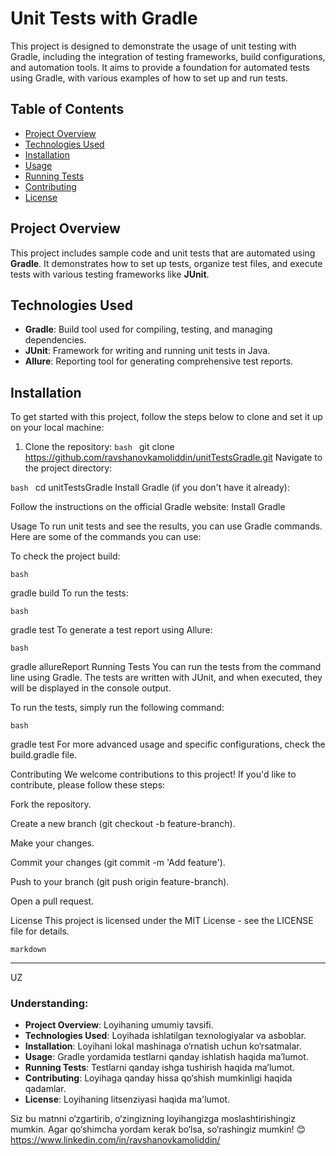 # Unit Tests with Gradle

This project is designed to demonstrate the usage of unit testing with Gradle, including the integration of testing frameworks, build configurations, and automation tools. It aims to provide a foundation for automated tests using Gradle, with various examples of how to set up and run tests.

## Table of Contents

- [Project Overview](#project-overview)
- [Technologies Used](#technologies-used)
- [Installation](#installation)
- [Usage](#usage)
- [Running Tests](#running-tests)
- [Contributing](#contributing)
- [License](#license)

## Project Overview

This project includes sample code and unit tests that are automated using **Gradle**. It demonstrates how to set up tests, organize test files, and execute tests with various testing frameworks like **JUnit**.

## Technologies Used

- **Gradle**: Build tool used for compiling, testing, and managing dependencies.
- **JUnit**: Framework for writing and running unit tests in Java.
- **Allure**: Reporting tool for generating comprehensive test reports.

## Installation

To get started with this project, follow the steps below to clone and set it up on your local machine:

1. Clone the repository:
```bash ```
   git clone https://github.com/ravshanovkamoliddin/unitTestsGradle.git
Navigate to the project directory:

```bash ```
cd unitTestsGradle
Install Gradle (if you don't have it already):

Follow the instructions on the official Gradle website: Install Gradle

Usage
To run unit tests and see the results, you can use Gradle commands. Here are some of the commands you can use:

To check the project build:

```bash ```

gradle build
To run the tests:

```bash```

gradle test
To generate a test report using Allure:

```bash```

gradle allureReport
Running Tests
You can run the tests from the command line using Gradle. The tests are written with JUnit, and when executed, they will be displayed in the console output.

To run the tests, simply run the following command:

```bash```

gradle test
For more advanced usage and specific configurations, check the build.gradle file.

Contributing
We welcome contributions to this project! If you'd like to contribute, please follow these steps:

Fork the repository.

Create a new branch (git checkout -b feature-branch).

Make your changes.

Commit your changes (git commit -m 'Add feature').

Push to your branch (git push origin feature-branch).

Open a pull request.

License
This project is licensed under the MIT License - see the LICENSE file for details.

```markdown```

---

UZ

### **Understanding:**

- **Project Overview**: Loyihaning umumiy tavsifi.
- **Technologies Used**: Loyihada ishlatilgan texnologiyalar va asboblar.
- **Installation**: Loyihani lokal mashinaga o‘rnatish uchun ko‘rsatmalar.
- **Usage**: Gradle yordamida testlarni qanday ishlatish haqida ma’lumot.
- **Running Tests**: Testlarni qanday ishga tushirish haqida ma’lumot.
- **Contributing**: Loyihaga qanday hissa qo‘shish mumkinligi haqida qadamlar.
- **License**: Loyihaning litsenziyasi haqida ma'lumot.

Siz bu matnni o‘zgartirib, o‘zingizning loyihangizga moslashtirishingiz mumkin. Agar qo‘shimcha yordam kerak bo‘lsa, so‘rashingiz mumkin! 😊
https://www.linkedin.com/in/ravshanovkamoliddin/
